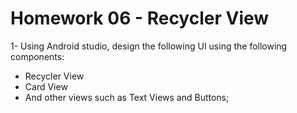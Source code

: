
# Homework 06 - Recycler View
1- Using Android studio, design the following UI using the following components:
- Recycler View
- Card View
- And other views such as Text Views and Buttons;
